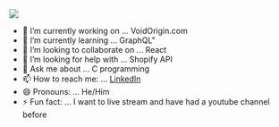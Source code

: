
<img src=https://spotify-randomizer-backend.herokuapp.com/github />

- 🔭 I’m currently working on ... VoidOrigin.com
- 🌱 I’m currently learning ... GraphQL"
- 👯 I’m looking to collaborate on ... React
- 🤔 I’m looking for help with ...  Shopify API
- 💬 Ask me about ... C programming
- 📫 How to reach me: ... [LinkedIn](https://www.linkedin.com/in/samolive/)
- 😄 Pronouns: ... He/Him
- ⚡ Fun fact: ... I want to live stream and have had a youtube channel before

